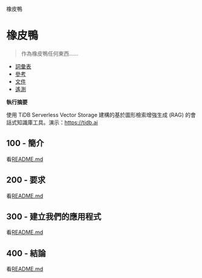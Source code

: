 橡皮鴨

# 橡皮鴨

> 作為橡皮鴨任何東西......

-   [詞彙表](./GLOSSARY.md)
-   [參考](./REFERENCES.md)
-   [文件](./DOCUMENTATION.md)
-   [遙測](./TELEMETRY.md)

**執行摘要**

使用 TiDB Serverless Vector Storage 建構的基於圖形檢索增強生成 (RAG) 的會話式知識庫工具。演示：<https://tidb.ai>

## 100 - 簡介

看[README.md](./100/README.md)

## 200 - 要求

看[README.md](./200/README.md)

## 300 - 建立我們的應用程式

看[README.md](./300/README.md)

## 400 - 結論

看[README.md](./400/README.md)
